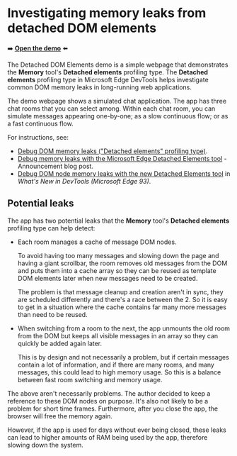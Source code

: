 # Investigating memory leaks from detached DOM elements

➡️ **[Open the demo](https://microsoftedge.github.io/Demos/detached-elements/)** ⬅️

The Detached DOM Elements demo is a simple webpage that demonstrates the **Memory** tool's **Detached elements** profiling type.  The **Detached elements** profiling type in Microsoft Edge DevTools helps investigate common DOM memory leaks in long-running web applications.

The demo webpage shows a simulated chat application.  The app has three chat rooms that you can select among.  Within each chat room, you can simulate messages appearing one-by-one; as a slow continuous flow; or as a fast continuous flow.

For instructions, see:
* [Debug DOM memory leaks ("Detached elements" profiling type)](https://learn.microsoft.com/microsoft-edge/devtools/memory-problems/dom-leaks-memory-tool-detached-elements).
* [Debug memory leaks with the Microsoft Edge Detached Elements tool](https://blogs.windows.com/msedgedev/2021/12/09/debug-memory-leaks-detached-elements-tool-devtools/) - Announcement blog post.
* [Debug DOM node memory leaks with the new Detached Elements tool](https://learn.microsoft.com/microsoft-edge/devtools/whats-new/2021/07/devtools#debug-dom-node-memory-leaks-with-the-new-detached-elements-tool) in _What's New in DevTools (Microsoft Edge 93)_.


<!-- ====================================================================== -->
## Potential leaks

The app has two potential leaks that the **Memory** tool's **Detached elements** profiling type can help detect:

* Each room manages a cache of message DOM nodes.

  To avoid having too many messages and slowing down the page and having a giant scrollbar, the room removes old messages from the DOM and puts them into a cache array so they can be reused as template DOM elements later when new messages need to be created.

  The problem is that message cleanup and creation aren't in sync, they are scheduled differently and there's a race between the 2. So it is easy to get in a situation where the cache contains far many more messages than need to be reused.

* When switching from a room to the next, the app unmounts the old room from the DOM but keeps all visible messages in an array so they can quickly be added again later.

  This is by design and not necessarily a problem, but if certain messages contain a lot of information, and if there are many rooms, and many messages, this could lead to high memory usage. So this is a balance between fast room switching and memory usage.

The above aren't necessarily problems. The author decided to keep a reference to these DOM nodes on purpose. It's also not likely to be a problem for short time frames. Furthermore, after you close the app, the browser will free the memory again.

However, if the app is used for days without ever being closed, these leaks can lead to higher amounts of RAM being used by the app, therefore slowing down the system.

